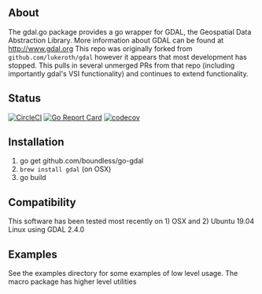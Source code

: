 ## About


The gdal.go package provides a go wrapper for GDAL, the Geospatial Data Abstraction Library. More information about GDAL can be found at http://www.gdal.org
This repo was originally forked from `github.com/lukeroth/gdal` however it appears that most development has stopped. This
pulls in several unmerged PRs from that repo (including importantly gdal's VSI functionality) and continues to extend functionality.
                                     
## Status
[![CircleCI](https://circleci.com/gh/Rob-Fletcher/go-gdal.svg?style=shield)](https://circleci.com/gh/Rob-Fletcher/go-gdal)
[![Go Report Card](https://goreportcard.com/badge/github.com/Rob-Fletcher/go-gdal)](https://goreportcard.com/report/github.com/Rob-Fletcher/go-gdal)
[![codecov](https://codecov.io/gh/Rob-Fletcher/go-gdal/branch/master/graph/badge.svg)](https://codecov.io/gh/Rob-Fletcher/go-gdal)
## Installation

1) go get github.com/boundless/go-gdal
2) `brew install gdal` (on OSX)
3) go build 

## Compatibility

This software has been tested most recently on 1) OSX and 2) Ubuntu 19.04 Linux using GDAL 2.4.0 

## Examples

See the examples directory for some examples of low level usage.  The macro package has higher level utilities
